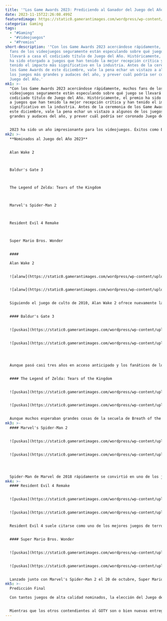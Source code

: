 ```yaml
---
title: '"Los Game Awards 2023: Prediciendo al Ganador del Juego del Año"'
date: 2023-11-15T22:26:08.499Z
featuredimage: https://static0.gamerantimages.com/wordpress/wp-content/uploads/2023/08/the-game-awards-logo.jpg?q=50&fit=contain&w=943&h=&dpr=1.5
categoria: Gaming
tags:
  - "#Gaming"
  - "#Videojuegos"
  - "#Premios"
short-description: '"Con los Game Awards 2023 acercándose rápidamente, muchos
  fans de los videojuegos seguramente están especulando sobre qué juego se
  llevará a casa el codiciado título de Juego del Año. Históricamente, el premio
  ha sido otorgado a juegos que han tenido la mejor recepción crítica y han
  tenido el impacto más significativo en la industria. Antes de la ceremonia de
  los Game Awards de este diciembre, vale la pena echar un vistazo a algunos de
  los juegos más grandes y audaces del año, y prever cuál podría ser coronado
  Juego del Año.'
mk1: >-
  "Con los Game Awards 2023 acercándose rápidamente, muchos fans de los
  videojuegos seguramente están especulando sobre qué juego se llevará a casa el
  codiciado título de Juego del Año. Históricamente, el premio ha sido otorgado
  a juegos que han tenido la mejor recepción crítica y han tenido el impacto más
  significativo en la industria. Antes de la ceremonia de los Game Awards de
  este diciembre, vale la pena echar un vistazo a algunos de los juegos más
  grandes y audaces del año, y prever cuál podría ser coronado Juego del Año.


  2023 ha sido un año impresionante para los videojuegos. Éxitos como Baldur's Gate 3 y Alan Wake 2 causaron gran revuelo al atraer a audiencias amplias en diversas plataformas, mientras que exclusivas altamente anticipadas de consolas como The Legend of Zelda: Tears of the Kingdom y Marvel's Spider-Man 2 lograron cumplir con las altas expectativas que muchos fanáticos tenían antes de su lanzamiento. Los nominados para los Game Awards 2023 han sido anunciados oficialmente, dejando a muchos preguntándose cuál de los seis contendientes al Juego del Año, todos los cuales han recibido abundantes elogios de todos los rincones de la industria, se llevará la victoria.
mk2: >-
  **Nominados al Juego del Año 2023**


  Alan Wake 2



  Baldur's Gate 3



  The Legend of Zelda: Tears of the Kingdom



  Marvel's Spider-Man 2



  Resident Evil 4 Remake



  Super Mario Bros. Wonder


  #### 

  Alan Wake 2


  ![alanw](https://static0.gamerantimages.com/wordpress/wp-content/uploads/2023/11/alan-wake-2-chapter-list1.jpg?q=50&fit=contain&w=735&h=480&dpr=1.5 "alanww")


  ![alanw](https://static0.gamerantimages.com/wordpress/wp-content/uploads/2023/11/alan-wake-2-summoning-walkthrough3.jpg?q=50&fit=contain&w=735&h=480&dpr=1.5 "alanw")


  Siguiendo el juego de culto de 2010, Alan Wake 2 ofrece nuevamente la distintiva combinación de presentación de videojuegos inquietante, extraña e inventiva de Remedy Entertainment. Lanzado apenas unas semanas antes del anuncio de los nominados al GOTY, Alan Wake 2 apenas cumplió con la fecha límite de elegibilidad. A pesar de que el juego tiene menos de tres semanas de antigüedad, logró entrar en la contienda por el Juego del Año, lo que demuestra el gran impacto que ha tenido en tan poco tiempo. Los fanáticos ya están emocionados con la idea de un tercer juego de Alan Wake, ya que Alan Wake 2 se establece como otro juego impresionante y único de Remedy.


  #### Baldur's Gate 3


  ![puskas](https://static0.gamerantimages.com/wordpress/wp-content/uploads/2023/11/baldur-1.jpg?q=50&fit=contain&w=735&h=480&dpr=1.5 "puskas")


  ![puskas](https://static0.gamerantimages.com/wordpress/wp-content/uploads/2023/10/baldur-s-gate-3-he-who-was.jpg?q=50&fit=contain&w=735&h=480&dpr=1.5 "puskas")




  Aunque pasó casi tres años en acceso anticipado y los fanáticos de los juegos de rol construyeron una considerable cantidad de expectativas en torno a él, la comunidad de juegos en general no pareció prestar demasiada atención a Baldur's Gate 3 antes de su lanzamiento completo en agosto, al menos no en comparación con algunos de los juegos altamente anticipados de 2023. A pesar de esto, Baldur's Gate 3 es fácilmente uno de los juegos más populares y bien recibidos del año, empatando con The Legend of Zelda: Tears of the Kingdom como el juego mejor calificado de 2023 en Metacritic. El enfoque intensivo de BG3 en la toma de decisiones, la construcción de clases y el diseño narrativo de alta calidad lo ha convertido en uno de los favoritos de muchos jugadores este año.


  #### The Legend of Zelda: Tears of the Kingdom


  ![puskas](https://static0.gamerantimages.com/wordpress/wp-content/uploads/2023/10/the-legend-of-zelda-tears-of-the-kingdom-paves-the-way-for-a-new-style-of-zelda.jpg?q=50&fit=contain&w=735&h=480&dpr=1.5 "puskas")


  ![puskas](https://static0.gamerantimages.com/wordpress/wp-content/uploads/2023/09/the-legend-of-zelda-tears-of-the-kingdom-totk-link-driving-custom-built-vehicle-in-akkala.jpg?q=50&fit=contain&w=735&h=480&dpr=1.5 "puskas")


  Aunque muchos esperaban grandes cosas de la secuela de Breath of the Wild, Tears of the Kingdom de alguna manera supera la alta barra establecida por su predecesor. El juego conserva la mayor parte de lo que hace que BOTW sea tan querido al tiempo que introduce contenido nuevo y valioso que encaja con los pilares de diseño de la serie: exploración, descubrimiento y creatividad. Gracias a su excelente recepción crítica y alto estándar de calidad, TOTK se ha convertido en uno de los juegos más vendidos de todos los tiempos de Switch, y su estatus favorecido entre los jugadores lo convierte en una opción sólida para el Juego del Año de 2023.
mk3: >-
  #### Marvel's Spider-Man 2


  ![puskas](https://static0.gamerantimages.com/wordpress/wp-content/uploads/2023/11/marvels-spider-man-2-feature.jpg?q=50&fit=contain&w=735&h=480&dpr=1.5 "puskas")


  ![puskas](https://static0.gamerantimages.com/wordpress/wp-content/uploads/2023/11/marvel-s-spider-man-2-new-update.jpg?q=50&fit=contain&w=735&h=480&dpr=1.5 "puskas")




  Spider-Man de Marvel de 2018 rápidamente se convirtió en uno de los juegos más vendidos de PlayStation 4 debido a su movimiento y combate satisfactorios, pero también a su narrativa, que ayudó a ganarse al público para una nueva versión de Peter Parker, una tarea difícil en la era del contenido de superhéroes perenne. Marvel's Spider-Man 2 toma las fortalezas del juego de 2018, junto con la mitad secuela de 2020 protagonizada por Miles Morales, y las pulimenta hasta brillar. Aunque el juego no ha estado libre de algunas controversias menores, como las quejas sobre el nuevo traje canónico de Miles Morales, la mayoría de los jugadores están de acuerdo en que Spider-Man 2 es al menos tan bueno como los dos juegos anteriores, si no mejor.
mk4: >-
  #### Resident Evil 4 Remake


  ![puskas](https://static0.gamerantimages.com/wordpress/wp-content/uploads/2023/09/resident-evil-4-remake-leon-with-gun.jpg?q=50&fit=contain&w=735&h=480&dpr=1.5 "puskas")


  ![puskas](https://static0.gamerantimages.com/wordpress/wp-content/uploads/2023/05/resident-evil-4-remake-ashley-crying.jpg?q=50&fit=contain&w=735&h=480&dpr=1.5 "puskas")


  Resident Evil 4 suele citarse como uno de los mejores juegos de terror de supervivencia de todos los tiempos, así que Capcom ciertamente tenía mucho en juego con su remake. Sin embargo, al igual que los remakes de Resident Evil 2 y Resident Evil 3 antes que él, Resident Evil 4 (2023) aterriza con éxito, ofreciendo una experiencia decididamente moderna pero aún en línea con el tono e identidad del juego original de 2005. Impresionantes visuales, personajes bien desarrollados y combate ágil han ayudado a que Resident Evil 4 obtenga otras nominaciones en los Game Awards 2023, demostrando aún más cuán bien ha funcionado tanto con los fanáticos como con los críticos.


  #### Super Mario Bros. Wonder


  ![puskas](https://static0.gamerantimages.com/wordpress/wp-content/uploads/2023/08/super-mario-bros-wonder-grow.jpg?q=50&fit=contain&w=735&h=480&dpr=1.5 "puskas")


  ![puskas](https://static0.gamerantimages.com/wordpress/wp-content/uploads/2023/09/super-mario-bros-wonder-online-1.jpg?q=50&fit=contain&w=735&h=480&dpr=1.5 "puskas")


  Lanzado junto con Marvel's Spider-Man 2 el 20 de octubre, Super Mario Bros. Wonder ha disfrutado de elogios casi universales tanto de veteranos de la serie como de recién llegados. No todo se debe al prestigio de la franquicia Mario, ya que está claro que Wonder da grandes pasos para mejorar y construir sobre los fundamentos de los juegos de plataformas 2D de Super Mario, introduciendo características nuevas, creativas y emocionantes que mejoran las fortalezas de la franquicia y del género. Para los fanáticos de Mario, especialmente aquellos con cariño por los juegos 2D, no hay mucho mejor que Super Mario Wonder.
mk5: >-
  Predicción Final

  Con tantos juegos de alta calidad nominados, la elección del Juego del Año en los Game Awards 2023 probablemente será controvertida. Dicho esto, un lanzamiento de 2023 parece el más probable ganador: Baldur's Gate 3. BG3 está lleno de personajes únicos, un hermoso diseño artístico, combate atractivo y estratégico, y consecuencias significativas para las decisiones, todo sin comprometer su visión creativa ni su ambicioso alcance. Es un juego que desafía todas las expectativas, se destaca de casi todos los demás juegos populares y bien podría ser recordado como uno de los mejores RPG de todos los tiempos.


  Mientras que los otros contendientes al GOTY son o bien nuevas entregas en franquicias enormemente populares o se ajustan perfectamente a las convenciones de los juegos convencionales, Baldur's Gate 3 logró tener un éxito masivo como un CRPG por turnos en una franquicia relativamente nicho y en pausa, lo cual es considerablemente raro en la industria moderna de los videojuegos."
---
```

